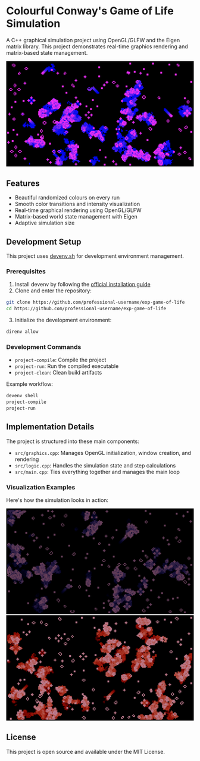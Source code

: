 # Colourful Conway's Game of Life Simulation

A C++ graphical simulation project using OpenGL/GLFW and the Eigen matrix library. This project demonstrates real-time graphics rendering and matrix-based state management.

![Simulation Preview](images/preview_blue_purple.png)

## Features

- Beautiful randomized colours on every run
- Smooth color transitions and intensity visualization
- Real-time graphical rendering using OpenGL/GLFW
- Matrix-based world state management with Eigen
- Adaptive simulation size

## Development Setup

This project uses [devenv.sh](https://devenv.sh) for development environment management.

### Prerequisites

1. Install devenv by following the [official installation guide](https://devenv.sh/getting-started/)
2. Clone and enter the repository:
```bash
git clone https://github.com/professional-username/exp-game-of-life
cd https://github.com/professional-username/exp-game-of-life
```
3. Initialize the development environment:
```bash
direnv allow
```

### Development Commands

- `project-compile`: Compile the project
- `project-run`: Run the compiled executable
- `project-clean`: Clean build artifacts

Example workflow:
```bash
devenv shell
project-compile
project-run
```

## Implementation Details

The project is structured into these main components:

- `src/graphics.cpp`: Manages OpenGL initialization, window creation, and rendering
- `src/logic.cpp`: Handles the simulation state and step calculations
- `src/main.cpp`: Ties everything together and manages the main loop

### Visualization Examples

Here's how the simulation looks in action:

![Blue-Pink Example](images/preview_blue_pink.png)
![Red-White Example](images/preview_red_white.png)

## License

This project is open source and available under the MIT License.
